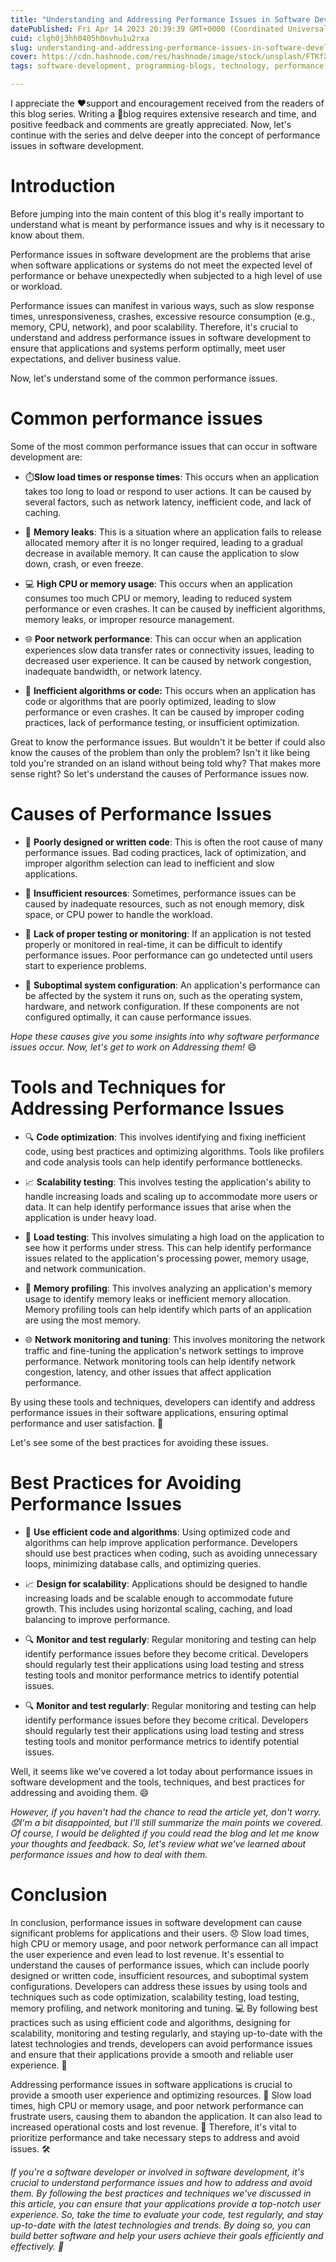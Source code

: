 ```yaml
---
title: "Understanding and Addressing Performance Issues in Software Development"
datePublished: Fri Apr 14 2023 20:39:39 GMT+0000 (Coordinated Universal Time)
cuid: clgh0j3hh0405h0nvhu1u2rxa
slug: understanding-and-addressing-performance-issues-in-software-development
cover: https://cdn.hashnode.com/res/hashnode/image/stock/unsplash/FTKfX3xZIcc/upload/b3e0e125370accca3fb70d7b50e818ce.jpeg
tags: software-development, programming-blogs, technology, performance, web-development

---
```


I appreciate the ❤️support and encouragement received from the readers of this blog series. Writing a 📖blog requires extensive research and time, and positive feedback and comments are greatly appreciated. Now, let's continue with the series and delve deeper into the concept of performance issues in software development.

# Introduction

Before jumping into the main content of this blog it's really important to understand what is meant by performance issues and why is it necessary to know about them.

Performance issues in software development are the problems that arise when software applications or systems do not meet the expected level of performance or behave unexpectedly when subjected to a high level of use or workload.

Performance issues can manifest in various ways, such as slow response times, unresponsiveness, crashes, excessive resource consumption (e.g., memory, CPU, network), and poor scalability. Therefore, it's crucial to understand and address performance issues in software development to ensure that applications and systems perform optimally, meet user expectations, and deliver business value.

Now, let's understand some of the common performance issues.

# Common performance issues

Some of the most common performance issues that can occur in software development are:

* ⏱️**Slow load times or response times**: This occurs when an application takes too long to load or respond to user actions. It can be caused by several factors, such as network latency, inefficient code, and lack of caching.
    
* 💾 **Memory leaks**: This is a situation where an application fails to release allocated memory after it is no longer required, leading to a gradual decrease in available memory. It can cause the application to slow down, crash, or even freeze.
    
* 💻 **High CPU or memory usage**: This occurs when an application consumes too much CPU or memory, leading to reduced system performance or even crashes. It can be caused by inefficient algorithms, memory leaks, or improper resource management.
    
* 🌐 **Poor network performance**: This can occur when an application experiences slow data transfer rates or connectivity issues, leading to decreased user experience. It can be caused by network congestion, inadequate bandwidth, or network latency.
    
* 🤏 **Inefficient algorithms or code:** This occurs when an application has code or algorithms that are poorly optimized, leading to slow performance or even crashes. It can be caused by improper coding practices, lack of performance testing, or insufficient optimization.
    

Great to know the performance issues. But wouldn't it be better if could also know the causes of the problem than only the problem? Isn't it like being told you're stranded on an island without being told why? That makes more sense right? So let's understand the causes of Performance issues now.

# Causes of Performance Issues

* 💩 **Poorly designed or written code**: This is often the root cause of many performance issues. Bad coding practices, lack of optimization, and improper algorithm selection can lead to inefficient and slow applications.
    
* 🤏 **Insufficient resources**: Sometimes, performance issues can be caused by inadequate resources, such as not enough memory, disk space, or CPU power to handle the workload.
    
* 🙈 **Lack of proper testing or monitoring**: If an application is not tested properly or monitored in real-time, it can be difficult to identify performance issues. Poor performance can go undetected until users start to experience problems.
    
* 🤔 **Suboptimal system configuration**: An application's performance can be affected by the system it runs on, such as the operating system, hardware, and network configuration. If these components are not configured optimally, it can cause performance issues.
    

*Hope these causes give you some insights into why software performance issues occur. Now, let's get to work on Addressing them!* 😄

# Tools and Techniques for Addressing Performance Issues

* 🔍 **Code optimization**: This involves identifying and fixing inefficient code, using best practices and optimizing algorithms. Tools like profilers and code analysis tools can help identify performance bottlenecks.
    
* 📈 **Scalability testing**: This involves testing the application's ability to handle increasing loads and scaling up to accommodate more users or data. It can help identify performance issues that arise when the application is under heavy load.
    
* 🚀 **Load testing**: This involves simulating a high load on the application to see how it performs under stress. This can help identify performance issues related to the application's processing power, memory usage, and network communication.
    
* 💾 **Memory profiling**: This involves analyzing an application's memory usage to identify memory leaks or inefficient memory allocation. Memory profiling tools can help identify which parts of an application are using the most memory.
    
* 🌐 **Network monitoring and tuning**: This involves monitoring the network traffic and fine-tuning the application's network settings to improve performance. Network monitoring tools can help identify network congestion, latency, and other issues that affect application performance.
    

By using these tools and techniques, developers can identify and address performance issues in their software applications, ensuring optimal performance and user satisfaction. 🤖

Let's see some of the best practices for avoiding these issues.

# Best Practices for Avoiding Performance Issues

* 🚀 **Use efficient code and algorithms**: Using optimized code and algorithms can help improve application performance. Developers should use best practices when coding, such as avoiding unnecessary loops, minimizing database calls, and optimizing queries.
    
* 📈 **Design for scalability**: Applications should be designed to handle increasing loads and be scalable enough to accommodate future growth. This includes using horizontal scaling, caching, and load balancing to improve performance.
    
* 🔍 **Monitor and test regularly**: Regular monitoring and testing can help identify performance issues before they become critical. Developers should regularly test their applications using load testing and stress testing tools and monitor performance metrics to identify potential issues.
    
* 🔍 **Monitor and test regularly**: Regular monitoring and testing can help identify performance issues before they become critical. Developers should regularly test their applications using load testing and stress testing tools and monitor performance metrics to identify potential issues.
    

Well, it seems like we've covered a lot today about performance issues in software development and the tools, techniques, and best practices for addressing and avoiding them. 😄

*However, if you haven't had the chance to read the article yet, don't worry.😟I'm a bit disappointed, but I'll still summarize the main points we covered. Of course, I would be delighted if you could read the blog and let me know your thoughts and feedback. So, let's review what we've learned about performance issues and how to deal with them.*

# Conclusion

In conclusion, performance issues in software development can cause significant problems for applications and their users. 😞 Slow load times, high CPU or memory usage, and poor network performance can all impact the user experience and even lead to lost revenue. It's essential to understand the causes of performance issues, which can include poorly designed or written code, insufficient resources, and suboptimal system configurations. Developers can address these issues by using tools and techniques such as code optimization, scalability testing, load testing, memory profiling, and network monitoring and tuning. 💻 By following best practices such as using efficient code and algorithms, designing for scalability, monitoring and testing regularly, and staying up-to-date with the latest technologies and trends, developers can avoid performance issues and ensure that their applications provide a smooth and reliable user experience. 🚀

Addressing performance issues in software applications is crucial to provide a smooth user experience and optimizing resources. 🚀 Slow load times, high CPU or memory usage, and poor network performance can frustrate users, causing them to abandon the application. It can also lead to increased operational costs and lost revenue. 💸 Therefore, it's vital to prioritize performance and take necessary steps to address and avoid issues. 🛠️

*If you're a software developer or involved in software development, it's crucial to understand performance issues and how to address and avoid them. By following the best practices and techniques we've discussed in this article, you can ensure that your applications provide a top-notch user experience. So, take the time to evaluate your code, test regularly, and stay up-to-date with the latest technologies and trends. By doing so, you can build better software and help your users achieve their goals efficiently and effectively. 🙌*